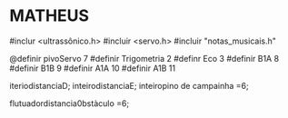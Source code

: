 # MATHEUS
#inclur <ultrassônico.h>
#incluir <servo.h>
#incluir "notas_musicais.h"

@definir pivoServo 7
#definir Trigometria 2
#definr Eco 3
#definir B1A 8
#definir B1B 9
#definir A1A 10 
#definir A1B 11

iteriodistanciaD;
inteirodistanciaE;
inteiropino de campainha =6;

flutuadordistancia0bstàculo =6;
